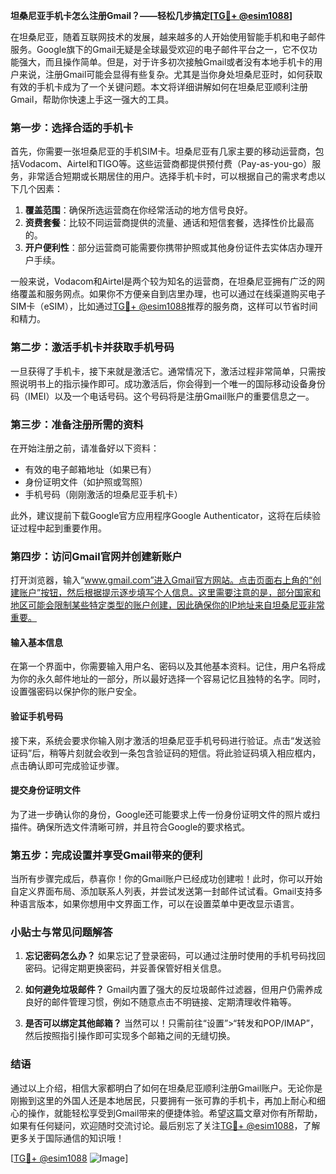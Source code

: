 **坦桑尼亚手机卡怎么注册Gmail？——轻松几步搞定[[TG💪+ @esim1088](https://t.me/s/esim1088)]**

在坦桑尼亚，随着互联网技术的发展，越来越多的人开始使用智能手机和电子邮件服务。Google旗下的Gmail无疑是全球最受欢迎的电子邮件平台之一，它不仅功能强大，而且操作简单。但是，对于许多初次接触Gmail或者没有本地手机卡的用户来说，注册Gmail可能会显得有些复杂。尤其是当你身处坦桑尼亚时，如何获取有效的手机卡成为了一个关键问题。本文将详细讲解如何在坦桑尼亚顺利注册Gmail，帮助你快速上手这一强大的工具。

### 第一步：选择合适的手机卡

首先，你需要一张坦桑尼亚的手机SIM卡。坦桑尼亚有几家主要的移动运营商，包括Vodacom、Airtel和TIGO等。这些运营商都提供预付费（Pay-as-you-go）服务，非常适合短期或长期居住的用户。选择手机卡时，可以根据自己的需求考虑以下几个因素：

1. **覆盖范围**：确保所选运营商在你经常活动的地方信号良好。
2. **资费套餐**：比较不同运营商提供的流量、通话和短信套餐，选择性价比最高的。
3. **开户便利性**：部分运营商可能需要你携带护照或其他身份证件去实体店办理开户手续。

一般来说，Vodacom和Airtel是两个较为知名的运营商，在坦桑尼亚拥有广泛的网络覆盖和服务网点。如果你不方便亲自到店里办理，也可以通过在线渠道购买电子SIM卡（eSIM），比如通过[TG💪+ @esim1088](https://t.me/s/esim1088)推荐的服务商，这样可以节省时间和精力。

### 第二步：激活手机卡并获取手机号码

一旦获得了手机卡，接下来就是激活它。通常情况下，激活过程非常简单，只需按照说明书上的指示操作即可。成功激活后，你会得到一个唯一的国际移动设备身份码（IMEI）以及一个电话号码。这个号码将是注册Gmail账户的重要信息之一。

### 第三步：准备注册所需的资料

在开始注册之前，请准备好以下资料：
- 有效的电子邮箱地址（如果已有）
- 身份证明文件（如护照或驾照）
- 手机号码（刚刚激活的坦桑尼亚手机卡）

此外，建议提前下载Google官方应用程序Google Authenticator，这将在后续验证过程中起到重要作用。

### 第四步：访问Gmail官网并创建新账户

打开浏览器，输入“www.gmail.com”进入Gmail官方网站。点击页面右上角的“创建账户”按钮，然后根据提示逐步填写个人信息。这里需要注意的是，部分国家和地区可能会限制某些特定类型的账户创建，因此确保你的IP地址来自坦桑尼亚非常重要。

#### 输入基本信息

在第一个界面中，你需要输入用户名、密码以及其他基本资料。记住，用户名将成为你的永久邮件地址的一部分，所以最好选择一个容易记忆且独特的名字。同时，设置强密码以保护你的账户安全。

#### 验证手机号码

接下来，系统会要求你输入刚才激活的坦桑尼亚手机号码进行验证。点击“发送验证码”后，稍等片刻就会收到一条包含验证码的短信。将此验证码填入相应框内，点击确认即可完成验证步骤。

#### 提交身份证明文件

为了进一步确认你的身份，Google还可能要求上传一份身份证明文件的照片或扫描件。确保所选文件清晰可辨，并且符合Google的要求格式。

### 第五步：完成设置并享受Gmail带来的便利

当所有步骤完成后，恭喜你！你的Gmail账户已经成功创建啦！此时，你可以开始自定义界面布局、添加联系人列表，并尝试发送第一封邮件试试看。Gmail支持多种语言版本，如果你想用中文界面工作，可以在设置菜单中更改显示语言。

### 小贴士与常见问题解答

1. **忘记密码怎么办？**
   如果忘记了登录密码，可以通过注册时使用的手机号码找回密码。记得定期更换密码，并妥善保管好相关信息。

2. **如何避免垃圾邮件？**
   Gmail内置了强大的反垃圾邮件过滤器，但用户仍需养成良好的邮件管理习惯，例如不随意点击不明链接、定期清理收件箱等。

3. **是否可以绑定其他邮箱？**
   当然可以！只需前往“设置”>“转发和POP/IMAP”，然后按照指引操作即可实现多个邮箱之间的无缝切换。

### 结语

通过以上介绍，相信大家都明白了如何在坦桑尼亚顺利注册Gmail账户。无论你是刚搬到这里的外国人还是本地居民，只要拥有一张可靠的手机卡，再加上耐心和细心的操作，就能轻松享受到Gmail带来的便捷体验。希望这篇文章对你有所帮助，如果有任何疑问，欢迎随时交流讨论。最后别忘了关注[TG💪+ @esim1088](https://t.me/s/esim1088)，了解更多关于国际通信的知识哦！

[[TG💪+ @esim1088](https://t.me/s/esim1088) ![Image](https://i.postimg.cc/4NQfJmqS/Snipaste-2025-05-13-00-14-12.png)]